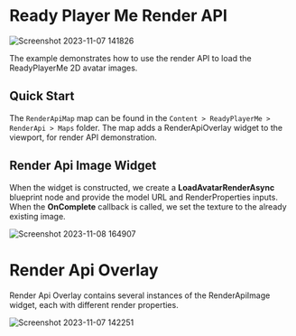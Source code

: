 # Ready Player Me Render API

![Screenshot 2023-11-07 141826](https://github.com/readyplayerme/UnrealExamples/assets/3124894/0db4ae2e-1536-4d76-a1c0-f99b8735a216)

The example demonstrates how to use the render API to load the ReadyPlayerMe 2D avatar images.

## Quick Start
The `RenderApiMap` map can be found in the `Content > ReadyPlayerMe > RenderApi > Maps` folder. The map adds a RenderApiOverlay widget to the viewport, for render API demonstration.

## Render Api Image Widget

When the widget is constructed, we create a **LoadAvatarRenderAsync** blueprint node and provide the model URL and RenderProperties inputs.
When the **OnComplete** callback is called, we set the texture to the already existing image.

![Screenshot 2023-11-08 164907](https://github.com/readyplayerme/UnrealExamples/assets/3124894/72f4d7d0-67b2-4bc0-a19f-5d19d241f6b7)

# Render Api Overlay

Render Api Overlay contains several instances of the RenderApiImage widget, each with different render properties.

![Screenshot 2023-11-07 142251](https://github.com/readyplayerme/UnrealExamples/assets/3124894/e1c1dba3-705b-4524-a2d9-7c0aa32c2c96)
